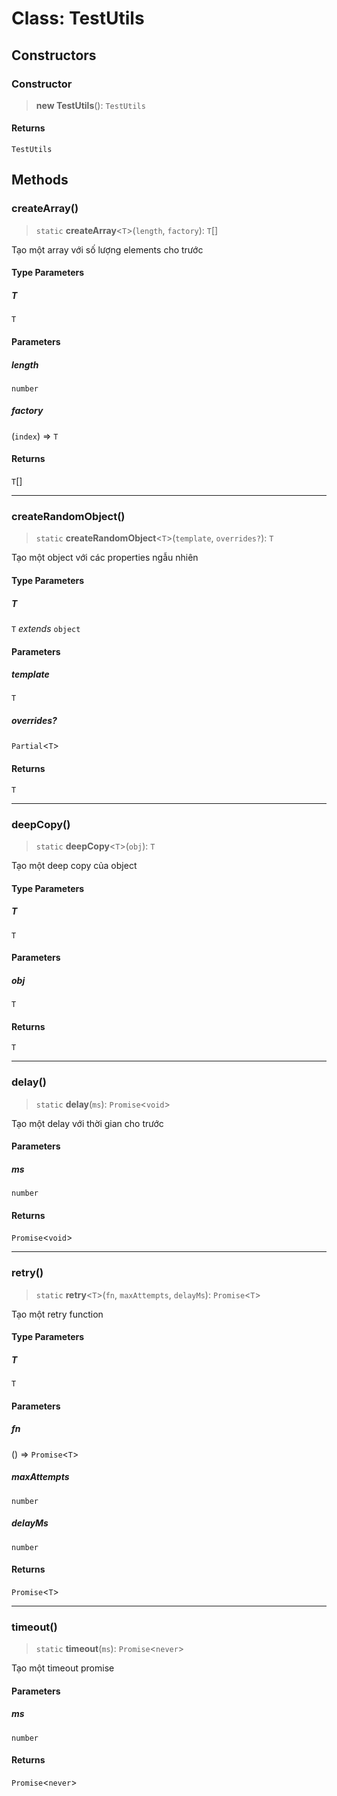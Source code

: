 # Class: TestUtils

## Constructors

<a id="constructor"></a>

### Constructor

> **new TestUtils**(): `TestUtils`

#### Returns

`TestUtils`

## Methods

<a id="createarray"></a>

### createArray()

> `static` **createArray**\<`T`\>(`length`, `factory`): `T`[]

Tạo một array với số lượng elements cho trước

#### Type Parameters

##### T

`T`

#### Parameters

##### length

`number`

##### factory

(`index`) => `T`

#### Returns

`T`[]

---

<a id="createrandomobject"></a>

### createRandomObject()

> `static` **createRandomObject**\<`T`\>(`template`, `overrides?`): `T`

Tạo một object với các properties ngẫu nhiên

#### Type Parameters

##### T

`T` _extends_ `object`

#### Parameters

##### template

`T`

##### overrides?

`Partial`\<`T`\>

#### Returns

`T`

---

<a id="deepcopy"></a>

### deepCopy()

> `static` **deepCopy**\<`T`\>(`obj`): `T`

Tạo một deep copy của object

#### Type Parameters

##### T

`T`

#### Parameters

##### obj

`T`

#### Returns

`T`

---

<a id="delay"></a>

### delay()

> `static` **delay**(`ms`): `Promise`\<`void`\>

Tạo một delay với thời gian cho trước

#### Parameters

##### ms

`number`

#### Returns

`Promise`\<`void`\>

---

<a id="retry"></a>

### retry()

> `static` **retry**\<`T`\>(`fn`, `maxAttempts`, `delayMs`): `Promise`\<`T`\>

Tạo một retry function

#### Type Parameters

##### T

`T`

#### Parameters

##### fn

() => `Promise`\<`T`\>

##### maxAttempts

`number`

##### delayMs

`number`

#### Returns

`Promise`\<`T`\>

---

<a id="timeout"></a>

### timeout()

> `static` **timeout**(`ms`): `Promise`\<`never`\>

Tạo một timeout promise

#### Parameters

##### ms

`number`

#### Returns

`Promise`\<`never`\>
